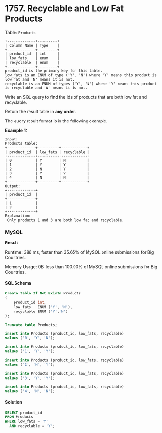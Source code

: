 # 1757. Recyclable and Low Fat Products

Table: `Products`

```
+-------------+---------+
| Column Name | Type    |
+-------------+---------+
| product_id  | int     |
| low_fats    | enum    |
| recyclable  | enum    |
+-------------+---------+
product_id is the primary key for this table.
low_fats is an ENUM of type ('Y', 'N') where 'Y' means this product is low fat and 'N' means it is not.
recyclable is an ENUM of types ('Y', 'N') where 'Y' means this product is recyclable and 'N' means it is not.
```

Write an SQL query to find the ids of products that are both low fat and recyclable.

Return the result table in **any order**.

The query result format is in the following example.

**Example 1:**

```
Input: 
Products table:
+-------------+----------+------------+
| product_id  | low_fats | recyclable |
+-------------+----------+------------+
| 0           | Y        | N          |
| 1           | Y        | Y          |
| 2           | N        | Y          |
| 3           | Y        | Y          |
| 4           | N        | N          |
+-------------+----------+------------+
Output:
+-------------+
| product_id  |
+-------------+
| 1           |
| 3           |
+-------------+
Explanation:
 Only products 1 and 3 are both low fat and recyclable.
```

### MySQL <a href="#javascript" id="javascript"></a>

**Result**

Runtime: 386 ms, faster than 35.65% of MySQL online submissions for Big Countries.

Memory Usage: 0B, less than 100.00% of MySQL online submissions for Big Countries.

#### SQL Schema

```sql
Create table If Not Exists Products
(
    product_id int,
    low_fats   ENUM ('Y', 'N'),
    recyclable ENUM ('Y','N')
);

Truncate table Products;

insert into Products (product_id, low_fats, recyclable)
values ('0', 'Y', 'N');

insert into Products (product_id, low_fats, recyclable)
values ('1', 'Y', 'Y');

insert into Products (product_id, low_fats, recyclable)
values ('2', 'N', 'Y');

insert into Products (product_id, low_fats, recyclable)
values ('3', 'Y', 'Y');

insert into Products (product_id, low_fats, recyclable)
values ('4', 'N', 'N');
```

#### Solution <a href="#javascript" id="javascript"></a>

```sql
SELECT product_id
FROM Products
WHERE low_fats = 'Y'
  AND recyclable = 'Y';
```
